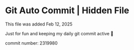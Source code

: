 # Git Auto Commit | Hidden File

This file was added Feb 12, 2025

Just for fun and keeping my daily git commit active 🤪

commit number: 2319980
